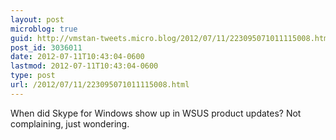 ```yaml
---
layout: post
microblog: true
guid: http://vmstan-tweets.micro.blog/2012/07/11/223095071011115008.html
post_id: 3036011
date: 2012-07-11T10:43:04-0600
lastmod: 2012-07-11T10:43:04-0600
type: post
url: /2012/07/11/223095071011115008.html
---
```

When did Skype for Windows show up in WSUS product updates? Not complaining, just wondering.
